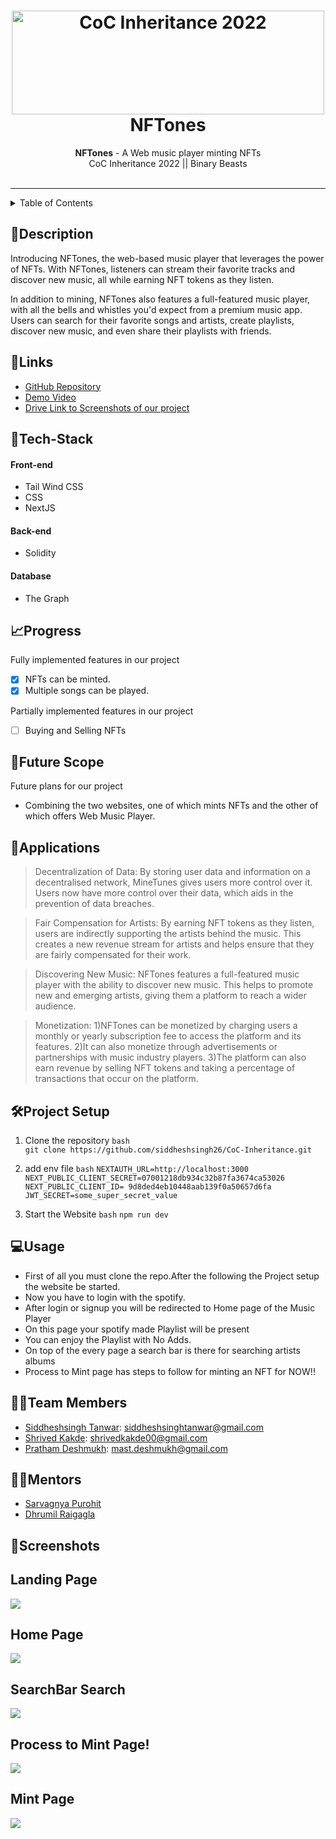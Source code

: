 <h1 align="center">
  <a href="https://github.com/CommunityOfCoders/Inheritance-2022">
    <img src="https://res.cloudinary.com/dn6vz8exv/image/upload/v1665664791/inh_zzefoy.jpg" alt="CoC Inheritance 2022" width="500" height="166">
  </a>
  <br>
  NFTones
</h1>

<div align="center">
   <strong>NFTones</strong> - A Web music player minting NFTs  <br>
  CoC Inheritance 2022 || Binary Beasts <br> <br>
</div>
<hr>

<details>
<summary>Table of Contents</summary>

- [Description](#description)
- [Links](#links)
- [Tech Stack](#tech-stack)
- [Progress](#progress)
- [Future Scope](#future-scope)
- [Applications](#applications)
- [Project Setup](#project-setup)
- [Usage](#usage)
- [Team Members](#team-members)
- [Mentors](#mentors)
- [Screenshots](#screenshots)

</details>

## 📝Description

Introducing NFTones, the web-based music player that leverages the power of NFTs. With NFTones, listeners can stream their favorite tracks and discover new music, all while earning NFT tokens as they listen.

In addition to mining, NFTones also features a full-featured music player, with all the bells and whistles you'd expect from a premium music app. Users can search for their favorite songs and artists, create playlists, discover new music, and even share their playlists with friends.

## 🔗Links

- [GitHub Repository](https://github.com/siddheshsingh26/CoC-Inheritance.git)
- [Demo Video](https://drive.google.com/file/d/1OZgOtzm7Y0qowh1BFyz_aOtdCbvI8mkD/view?usp=sharing)
- [Drive Link to Screenshots of our project](https://drive.google.com/drive/folders/1mSU3A-yDbeoMYFOcRck4dXci9HabSQbV?usp=sharing)

## 🤖Tech-Stack

#### Front-end
- Tail Wind CSS
- CSS
- NextJS

#### Back-end
- Solidity 

#### Database
- The Graph 

## 📈Progress

Fully implemented features in our project

- [x] NFTs can be minted. 
- [x] Multiple songs can be played.

Partially implemented features in our project

- [ ] Buying and Selling NFTs 

## 🔮Future Scope

Future plans for our project 

- Combining the two websites, one of which mints NFTs and the other of which offers Web Music Player.

## 💸Applications

>Decentralization of Data: By storing user data and information on a decentralised network, MineTunes gives users more control over it. Users now have more control over their data, which aids in the prevention of data breaches.

>Fair Compensation for Artists: By earning NFT tokens as they listen, users are indirectly supporting the artists behind the music. This creates a new revenue stream for artists and helps ensure that they are fairly compensated for their work.

>Discovering New Music: NFTones features a full-featured music player with the ability to discover new music. This helps to promote new and emerging artists, giving them a platform to reach a wider audience.

>Monetization: 
1)NFTones can be monetized by charging users a monthly or yearly subscription fee to access the platform and its features.
2)It can also monetize through advertisements or partnerships with music industry players.
3)The platform can also earn revenue by selling NFT tokens and taking a percentage of transactions that occur on the platform.

## 🛠Project Setup

1. Clone the repository
  `bash`  
  `git clone https://github.com/siddheshsingh26/CoC-Inheritance.git`

2. add env file
`bash`
`NEXTAUTH_URL=http://localhost:3000`
`NEXT_PUBLIC_CLIENT_SECRET=07001218db934c32b87fa3674ca53026`
`NEXT_PUBLIC_CLIENT_ID= 9d8ded4eb10448aab139f0a50657d6fa`
`JWT_SECRET=some_super_secret_value`
3. Start the Website
  `bash`
  `npm run dev`

## 💻Usage

- First of all you must clone the repo.After the following the Project setup the website be started.
- Now you have to login with the spotify.
- After login or signup you will be redirected to Home page of the Music Player
- On this page your spotify made Playlist will be present 
- You can enjoy the Playlist with No Adds.
- On top of the every page a search bar is there for searching artists albums 
- Process to Mint page has steps to follow for minting an NFT for NOW!!

## 👨‍💻Team Members

- [Siddheshsingh Tanwar](https://github.com/siddheshsingh26): siddheshsinghtanwar@gmail.com 
- [Shrived Kakde](https://github.com/Shrived00): shrivedkakde00@gmail.com 
- [Pratham Deshmukh](https://github.com/Pratham-Bot): mast.deshmukh@gmail.com 
    
## 👨‍🏫Mentors

- [Sarvagnya Purohit](https://github.com/saRvaGnyA)
- [Dhrumil Raigagla](https://github.com/Dhrumil07) 

## 📱Screenshots

## Landing Page
![](https://i.imgur.com/7Hdayca.png)
## Home Page
![](https://i.imgur.com/NAax63M.png)
## SearchBar Search
![](https://i.imgur.com/nbYFaPp.png)
## Process to Mint Page!
![](https://i.imgur.com/zD9gvKg.png)
## Mint Page
![](https://i.imgur.com/vPl9T5s.jpg)

